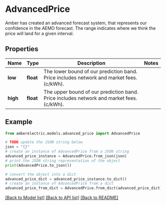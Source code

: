 # AdvancedPrice

Amber has created an advanced forecast system, that represents our confidence in the AEMO forecast. The range indicates where we think the price will land for a given interval.

## Properties

Name | Type | Description | Notes
------------ | ------------- | ------------- | -------------
**low** | **float** | The lower bound of our prediction band. Price includes network and market fees. (c/kWh). | 
**high** | **float** | The upper bound of our prediction band. Price includes network and market fees. (c/kWh). | 

## Example

```python
from amberelectric.models.advanced_price import AdvancedPrice

# TODO update the JSON string below
json = "{}"
# create an instance of AdvancedPrice from a JSON string
advanced_price_instance = AdvancedPrice.from_json(json)
# print the JSON string representation of the object
print(AdvancedPrice.to_json())

# convert the object into a dict
advanced_price_dict = advanced_price_instance.to_dict()
# create an instance of AdvancedPrice from a dict
advanced_price_from_dict = AdvancedPrice.from_dict(advanced_price_dict)
```
[[Back to Model list]](../README.md#documentation-for-models) [[Back to API list]](../README.md#documentation-for-api-endpoints) [[Back to README]](../README.md)


